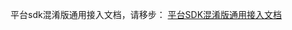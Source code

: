  平台sdk混淆版通用接入文档，请移步： 
[平台SDK混淆版通用接入文档](https://github.com/KoalaEatChicken/OrangeSDK-templet1/blob/master/README.md)
